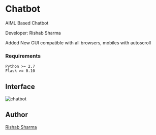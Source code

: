 # Chatbot
AIML Based Chatbot

Developer: Rishab Sharma

Added New GUI compatible with all browsers, mobiles with autoscroll

### Requirements
    Python >= 2.7
    Flask >= 0.10


## Interface
![chatbot](https://blog.animaker.com/wp-content/uploads/2017/04/Chat-bot-interface-GIF.gif)

## Author

[Rishab Sharma](https://github.com/rishab-sharma)
